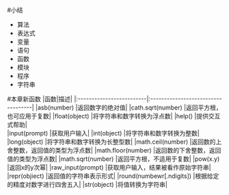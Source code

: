 #小结
* 算法
* 表达式
* 变量
* 语句
* 函数
* 模块
* 程序
* 字符串

#本章新函数
|函数|描述|
|:-------------------------|:-----------------------------------|
|asb(number)               |返回数字的绝对值|
|cath.sqrt(number)         |返回平方根，也可应用于复数|
|float(object)             |将字符串和数字转换为浮点数|
|help()                    |提供交互式帮助|             
|input(prompt)             |获取用户输入|
|int(object)               |将字符串和数字转换为整数|
|long(object)              |将字符串和数字转换为长整型数|
|math.ceil(number)         |返回数的上舍整数，返回值的类型为浮点数|
|math.floor(number)        |返回数的下舍整数，返回值的类型为浮点数|
|math.sqrt(number)         |返回平方根，不适用于复数|
|pow(x.y)                  |返回x的y次幂|
|raw_input(prompt)         |获取用户输入，结果被看作原始字符串|   
|repr(objiect)             |返回值的字符串表示形式|
|round(numbewr[.ndigits])  |根据给定的精度对数字进行四舍五入|
|str(object)               |将值转换为字符串|